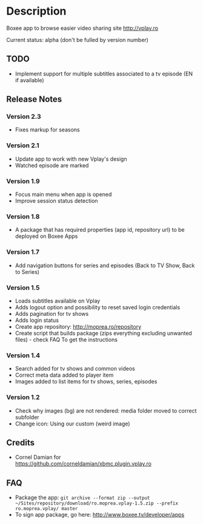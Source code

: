 
# Description
Boxee app to browse easier video sharing site http://vplay.ro

Current status: alpha (don't be fulled by version number)

## TODO
 - Implement support for multiple subtitles associated to a tv episode (EN if available)

## Release Notes

### Version 2.3
 - Fixes markup for seasons

### Version 2.1
 - Update app to work with new Vplay's design
 - Watched episode are marked

### Version 1.9
 - Focus main menu when app is opened
 - Improve session status detection

### Version 1.8
 - A package that has required properties (app id, repository url) to be deployed on Boxee Apps

### Version 1.7
 - Add navigation buttons for series and episodes (Back to TV Show, Back to Series)

### Version 1.5
 - Loads subtitles available on Vplay
 - Adds logout option and possibility to reset saved login credentials
 - Adds pagination for tv shows
 - Adds login status
 - Create app repository: http://moprea.ro/repository
 - Create script that builds package (zips everything excluding unwanted files) - check FAQ To get the instructions


### Version 1.4
 - Search added for tv shows and common videos
 - Correct meta data added to player item
 - Images added to list items for tv shows, series, episodes

### Version 1.2
 - Check why images (bg) are not rendered: media folder moved to correct subfolder
 - Change icon: Using our custom (weird image)

## Credits
 - Cornel Damian for https://github.com/corneldamian/xbmc.plugin.vplay.ro

## FAQ
 - Package the app:
 `git archive --format zip --output ~/Sites/repository/download/ro.moprea.vplay-1.5.zip --prefix ro.moprea.vplay/ master`
 - To sign app package, go here: http://www.boxee.tv/developer/apps



